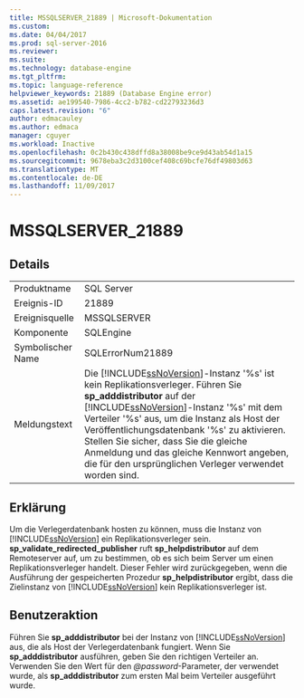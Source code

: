 ```yaml
---
title: MSSQLSERVER_21889 | Microsoft-Dokumentation
ms.custom: 
ms.date: 04/04/2017
ms.prod: sql-server-2016
ms.reviewer: 
ms.suite: 
ms.technology: database-engine
ms.tgt_pltfrm: 
ms.topic: language-reference
helpviewer_keywords: 21889 (Database Engine error)
ms.assetid: ae199540-7986-4cc2-b782-cd22793236d3
caps.latest.revision: "6"
author: edmacauley
ms.author: edmaca
manager: cguyer
ms.workload: Inactive
ms.openlocfilehash: 0c2b430c438dffd8a38008be9ce9d43ab54d1a15
ms.sourcegitcommit: 9678eba3c2d3100cef408c69bcfe76df49803d63
ms.translationtype: MT
ms.contentlocale: de-DE
ms.lasthandoff: 11/09/2017
---
```

# <a name="mssqlserver21889"></a>MSSQLSERVER_21889
  
## <a name="details"></a>Details  
  
|||  
|-|-|  
|Produktname|SQL Server|  
|Ereignis-ID|21889|  
|Ereignisquelle|MSSQLSERVER|  
|Komponente|SQLEngine|  
|Symbolischer Name|SQLErrorNum21889|  
|Meldungstext|Die [!INCLUDE[ssNoVersion](../../includes/ssnoversion-md.md)]-Instanz '%s' ist kein Replikationsverleger. Führen Sie **sp_adddistributor** auf der [!INCLUDE[ssNoVersion](../../includes/ssnoversion-md.md)]-Instanz '%s' mit dem Verteiler '%s' aus, um die Instanz als Host der Veröffentlichungsdatenbank '%s' zu aktivieren. Stellen Sie sicher, dass Sie die gleiche Anmeldung und das gleiche Kennwort angeben, die für den ursprünglichen Verleger verwendet worden sind.|  
  
## <a name="explanation"></a>Erklärung  
Um die Verlegerdatenbank hosten zu können, muss die Instanz von [!INCLUDE[ssNoVersion](../../includes/ssnoversion-md.md)] ein Replikationsverleger sein. **sp_validate_redirected_publisher** ruft **sp_helpdistributor** auf dem Remoteserver auf, um zu bestimmen, ob es sich beim Server um einen Replikationsverleger handelt. Dieser Fehler wird zurückgegeben, wenn die Ausführung der gespeicherten Prozedur **sp_helpdistributor** ergibt, dass die Zielinstanz von [!INCLUDE[ssNoVersion](../../includes/ssnoversion-md.md)] kein Replikationsverleger ist.  
  
## <a name="user-action"></a>Benutzeraktion  
Führen Sie **sp_adddistributor** bei der Instanz von [!INCLUDE[ssNoVersion](../../includes/ssnoversion-md.md)] aus, die als Host der Verlegerdatenbank fungiert. Wenn Sie **sp_adddistributor** ausführen, geben Sie den richtigen Verteiler an. Verwenden Sie den Wert für den *@password*-Parameter, der verwendet wurde, als **sp_adddistributor** zum ersten Mal beim Verteiler ausgeführt wurde.  
  
